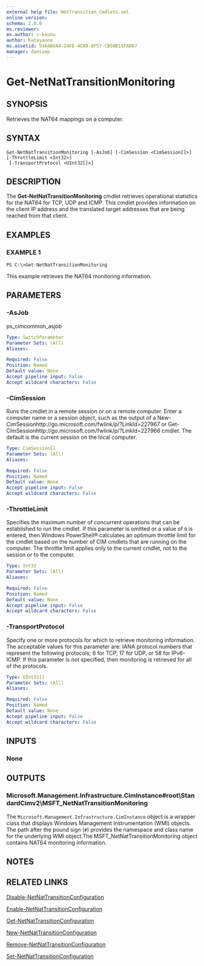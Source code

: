 ```yaml
---
external help file: NetTransition_Cmdlets.xml
online version: 
schema: 2.0.0
ms.reviewer:
ms.author: v-kaunu
author: Kateyanne
ms.assetid: 54A4B6A4-24FE-4CA9-8F57-CB50B11FAD67
manager: dansimp
---
```


# Get-NetNatTransitionMonitoring

## SYNOPSIS
Retrieves the NAT64 mappings on a computer.

## SYNTAX

```
Get-NetNatTransitionMonitoring [-AsJob] [-CimSession <CimSession[]>] [-ThrottleLimit <Int32>]
 [-TransportProtocol <UInt32[]>]
```

## DESCRIPTION
The **Get-NetNatTransitionMonitoring** cmdlet retrieves operational statistics for the NAT64 for TCP, UDP and ICMP.
This cmdlet provides information on the client IP address and the translated target addresses that are being reached from that client.

## EXAMPLES

### EXAMPLE 1
```
PS C:\>Get-NetNatTransitionMonitoring
```

This example retrieves the NAT64 monitoring information.

## PARAMETERS

### -AsJob
ps_cimcommon_asjob

```yaml
Type: SwitchParameter
Parameter Sets: (All)
Aliases: 

Required: False
Position: Named
Default value: None
Accept pipeline input: False
Accept wildcard characters: False
```

### -CimSession
Runs the cmdlet in a remote session or on a remote computer.
Enter a computer name or a session object, such as the output of a New-CimSessionhttp://go.microsoft.com/fwlink/p/?LinkId=227967 or Get-CimSessionhttp://go.microsoft.com/fwlink/p/?LinkId=227966 cmdlet.
The default is the current session on the local computer.

```yaml
Type: CimSession[]
Parameter Sets: (All)
Aliases: 

Required: False
Position: Named
Default value: None
Accept pipeline input: False
Accept wildcard characters: False
```

### -ThrottleLimit
Specifies the maximum number of concurrent operations that can be established to run the cmdlet.
If this parameter is omitted or a value of `0` is entered, then Windows PowerShell® calculates an optimum throttle limit for the cmdlet based on the number of CIM cmdlets that are running on the computer.
The throttle limit applies only to the current cmdlet, not to the session or to the computer.

```yaml
Type: Int32
Parameter Sets: (All)
Aliases: 

Required: False
Position: Named
Default value: None
Accept pipeline input: False
Accept wildcard characters: False
```

### -TransportProtocol
Specify one or more protocols for which to retrieve monitoring information.
The acceptable values for this parameter are: IANA protocol numbers that represent the following protocols; 6 for TCP, 17 for UDP, or 58 for IPv6-ICMP.
If this parameter is not specified, then monitoring is retrieved for all of the protocols.

```yaml
Type: UInt32[]
Parameter Sets: (All)
Aliases: 

Required: False
Position: Named
Default value: None
Accept pipeline input: False
Accept wildcard characters: False
```

## INPUTS

### None

## OUTPUTS

### Microsoft.Management.Infrastructure.CimInstance#root\StandardCimv2\MSFT_NetNatTransitionMonitoring
The `Microsoft.Management.Infrastructure.CimInstance` object is a wrapper class that displays Windows Management Instrumentation (WMI) objects.
The path after the pound sign (`#`) provides the namespace and class name for the underlying WMI object.The MSFT_NetNatTransitionMonitoring object contains NAT64 monitoring information.

## NOTES

## RELATED LINKS

[Disable-NetNatTransitionConfiguration](./Disable-NetNatTransitionConfiguration.md)

[Enable-NetNatTransitionConfiguration](./Enable-NetNatTransitionConfiguration.md)

[Get-NetNatTransitionConfiguration](./Get-NetNatTransitionConfiguration.md)

[New-NetNatTransitionConfiguration](./New-NetNatTransitionConfiguration.md)

[Remove-NetNatTransitionConfiguration](./Remove-NetNatTransitionConfiguration.md)

[Set-NetNatTransitionConfiguration](./Set-NetNatTransitionConfiguration.md)

